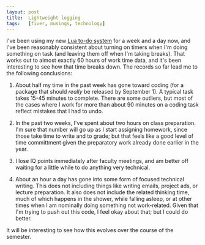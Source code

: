```yaml
---
layout: post
title:  Lightweight logging
tags:   [fiver, musings, technology]
---
```


I've been using my new
[Lua to-do system](https://github.com/dbindel/tlua) for a week and a
day now, and I've been reasonably consistent about turning on timers
when I'm doing something on task (and leaving them off when I'm taking
breaks).  That works out to almost exactly 60 hours of work time data,
and it's been interesting to see how that time breaks down.  The
records so far lead me to the following conclusions:

1. About half my time in the past week has gone toward coding (for a
   package that should *really* be released by September 1).  A
   typical task takes 15-45 minutes to complete.  There are some
   outliers, but most of the cases where I work for more than about 90
   minutes on a coding task reflect mistakes that I had to undo.

2. In the past two weeks, I've spent about two hours on class
   preparation.  I'm sure that number will go up as I start assigning
   homework, since those take time to write and to grade; but that
   feels like a good level of time committment given the preparatory
   work already done earlier in the year.
   
3. I lose IQ points immediately after faculty meetings, and am better
   off waiting for a little while to do anything very technical.

4. About an hour a day has gone into some form of focused technical
   writing.  This does not including things like writing emails,
   project ads, or lecture preparation.  It also does not include the
   related thinking time, much of which happens in the shower, while
   falling asleep, or at other times when I am nominally doing
   something not work-related.  Given that I'm trying to push
   out this code, I feel okay about that; but I could do better.

It will be interesting to see how this evolves over the course of the
semester.
